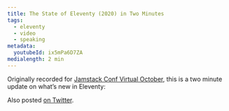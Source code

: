 ```yaml
---
title: The State of Eleventy (2020) in Two Minutes
tags:
  - eleventy
  - video
  - speaking
metadata:
  youtubeId: ix5mPa6D7ZA
medialength: 2 min
---
```

Originally recorded for [Jamstack Conf Virtual October](https://jamstackconf.com/virtual/), this is a two minute update on what’s new in Eleventy:

<div class="fullwidth"><youtube-lite-player @slug="ix5mPa6D7ZA" @label="{{ title }}"></youtube-lite-player></div>

Also posted [on Twitter](https://twitter.com/zachleat/status/1316784869540851713).
